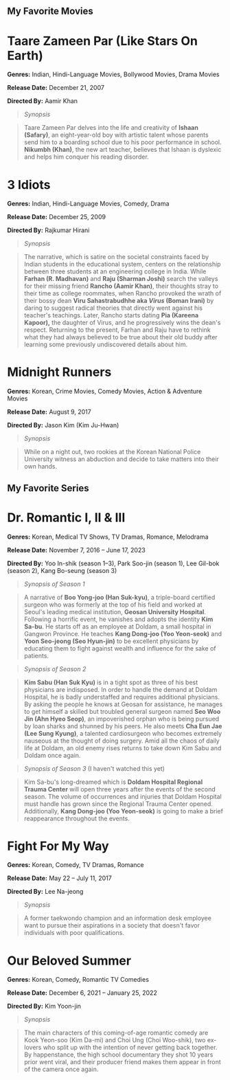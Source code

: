 ## My Favorite Movies
# Taare Zameen Par (Like Stars On Earth)
**Genres:** Indian, Hindi-Language Movies, Bollywood Movies, Drama Movies

**Release Date:** December 21, 2007

**Directed By:** Aamir Khan
> *Synopsis*

> Taare Zameen Par delves into the life and creativity of **Ishaan (Safary)**, an eight-year-old boy with artistic talent whose parents send him to a boarding school due to his poor performance in school. **Nikumbh (Khan)**, the new art teacher, believes that Ishaan is dyslexic and helps him conquer his reading disorder.


# 3 Idiots

**Genres:** Indian, Hindi-Language Movies, Comedy, Drama 

**Release Date:** December 25, 2009

**Directed By:** Rajkumar Hirani

> *Synopsis*

> The narrative, which is satire on the societal constraints faced by Indian students in the educational system, centers on the relationship between three students at an engineering college in India. While **Farhan (R. Madhavan)** and **Raju (Sharman Joshi)** search the valleys for their missing friend **Rancho (Aamir Khan)**, their thoughts stray to their time as college roommates, when Rancho provoked the wrath of their bossy dean **Viru Sahastrabudhhe aka *Virus* (Boman Irani)** by daring to suggest radical theories that directly went against his teacher's teachings. Later, Rancho starts dating **Pia (Kareena Kapoor),** the daughter of Virus, and he progressively wins the dean's respect. Returning to the present, Farhan and Raju have to rethink what they had always believed to be true about their old buddy after learning some previously undiscovered details about him.

# Midnight Runners

**Genres:** Korean, Crime Movies, Comedy Movies, Action & Adventure Movies

**Release Date:** August 9, 2017

**Directed By:** Jason Kim (Kim Ju-Hwan)

> *Synopsis*

> While on a night out, two rookies at the Korean National Police University witness an abduction and decide to take matters into their own hands.

## My Favorite Series

# Dr. Romantic I, II & III

**Genres:** Korean, Medical TV Shows, TV Dramas, Romance, Melodrama

**Release Date:** November 7, 2016 – June 17, 2023

**Directed By:**  Yoo In-shik (season 1–3), Park Soo-jin (season 1), Lee Gil-bok (season 2), Kang Bo-seung (season 3)

> *Synopsis of Season 1*

> A narrative of **Boo Yong-joo (Han Suk-kyu)**, a triple-board certified surgeon who was formerly at the top of his field and worked at Seoul's leading medical institution, **Geosan University Hospital**. Following a horrific event, he vanishes and adopts the identity **Kim Sa-bu**. He starts off as an employee at Doldam, a small hospital in Gangwon Province. He teaches **Kang Dong-joo (Yoo Yeon-seok)** and **Yoon Seo-jeong (Seo Hyun-jin)** to be excellent physicians by educating them to fight against wealth and influence for the sake of patients.

> *Synopsis of Season 2*

> **Kim Sabu (Han Suk Kyu)** is in a tight spot as three of his best physicians are indisposed. In order to handle the demand at Doldam Hospital, he is badly understaffed and requires additional physicians. By asking the people he knows at Geosan for assistance, he manages to get himself a skilled but troubled general surgeon named **Seo Woo Jin (Ahn Hyeo Seop)**, an impoverished orphan who is being pursued by loan sharks and shunned by his peers. He also meets **Cha Eun Jae (Lee Sung Kyung)**, a talented cardiosurgeon who becomes extremely nauseous at the thought of doing surgery.  Amid all the chaos of daily life at Doldam, an old enemy rises returns to take down Kim Sabu and Doldam once again.

> *Synopsis of Season 3* (I haven't watched this yet)

> Kim Sa-bu's long-dreamed which is **Doldam Hospital Regional Trauma Center** will open three years after the events of the second season. The volume of occurrences and injuries that Doldam Hospital must handle has grown since the Regional Trauma Center opened. Additionally, **Kang Dong-joo (Yoo Yeon-seok)** is going to make a brief reappearance throughout the events.

# Fight For My Way

**Genres:** Korean, Comedy, TV Dramas, Romance

**Release Date:** May 22 – July 11, 2017

**Directed By:** Lee Na-jeong

> *Synopsis*

> A former taekwondo champion and an information desk employee want to pursue their aspirations in a society that doesn't favor individuals with poor qualifications.

# Our Beloved Summer

**Genres:** Korean, Comedy, Romantic TV Comedies

**Release Date:** December 6, 2021 – January 25, 2022

**Directed By:** Kim Yoon-jin

> *Synopsis*

> The main characters of this coming-of-age romantic comedy are Kook Yeon-soo (Kim Da-mi) and Choi Ung (Choi Woo-shik), two ex-lovers who split up with the intention of never getting back together. By happenstance, the high school documentary they shot 10 years prior went viral, and their producer friend makes them appear in front of the camera once again.





